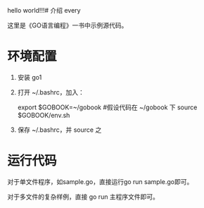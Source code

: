 hello world!!!# 介绍 every

这里是《GO语言编程》一书中示例源代码。

# 环境配置

1) 安装 go1

2) 打开 ~/.bashrc，加入： 

    export $GOBOOK=~/gobook  #假设代码在 ~/gobook 下
    source $GOBOOK/env.sh

3) 保存 ~/.bashrc，并 source 之

# 运行代码

对于单文件程序，如sample.go，直接运行go run sample.go即可。

对于多文件的复杂样例，直接 go run 主程序文件即可。
